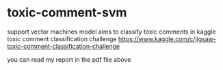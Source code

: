 # toxic-comment-svm
support vector machines model aims to classify toxic comments in kaggle toxic comment classification challenge https://www.kaggle.com/c/jigsaw-toxic-comment-classification-challenge

you can read my report in the pdf file above
